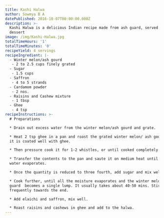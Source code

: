 ```yaml
---
title: Kashi Halwa
author: Sowmya B A
datePublished: 2016-10-07T00:00:00.000Z
description: >-
  Kashi Halwa is a delicious Indian recipe made from ash guard, served hot as a
  dessert
image: /img/Kashi-Halwa.jpg
totalTimeHours: '1'
totalTimeMinutes: '0'
recipeYield: 4 servings
recipeIngredient: |-
  - Winter melon/ash gourd
   - 2 to 2.5 cups finely grated
  - Sugar
   - 1.5 cups
  - Saffron
   - 4 to 5 strands
  - Cardamom powder
   - 2 nos.
  - Raisins and Cashew mixture
   - 1 tbsp
  - Ghee
   - 4 tsp
recipeInstructions: >-
  # Preparations

  * Drain out excess water from the winter melon/ash gourd and grate.

  * Heat 2 tsp ghee in a pan and roast the grated winter melon/ ash gourd until
  it is coated well with ghee.

  * Then pressure cook it for 1-2 whistles, or until cooked completely.

  * Transfer the contents to the pan and saute it on medium heat until all the
  water evaporates.

  * Once the quantity is reduced to three fourth, add sugar and mix well.

  * Cook further, until all the moisture evaporates and the winter melon/ ash
  guard  becomes a single lump. It usually takes about 40-50 mins. Stir
  frequently towards the end.

  * Add elaichi and saffron, mix well.

  * Roast raisins and cashews in ghee and add to the halwa.
---
```




